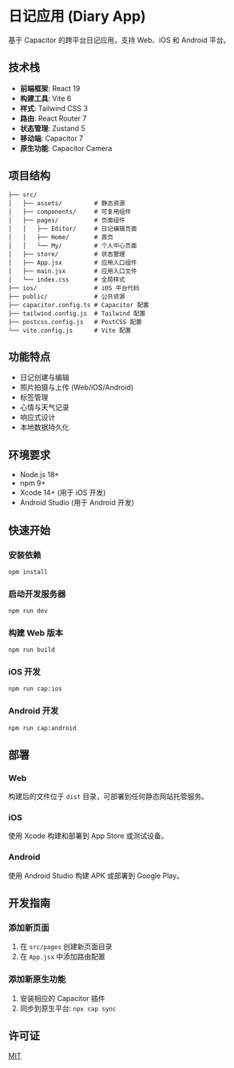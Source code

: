 # 日记应用 (Diary App)

基于 Capacitor 的跨平台日记应用，支持 Web、iOS 和 Android 平台。

## 技术栈

- **前端框架**: React 19
- **构建工具**: Vite 6
- **样式**: Tailwind CSS 3
- **路由**: React Router 7
- **状态管理**: Zustand 5
- **移动端**: Capacitor 7
- **原生功能**: Capacitor Camera

## 项目结构

```
├── src/
│   ├── assets/         # 静态资源
│   ├── components/     # 可复用组件
│   ├── pages/          # 页面组件
│   │   ├── Editor/     # 日记编辑页面
│   │   ├── Home/       # 首页
│   │   └── My/         # 个人中心页面
│   ├── store/          # 状态管理
│   ├── App.jsx         # 应用入口组件
│   ├── main.jsx        # 应用入口文件
│   └── index.css       # 全局样式
├── ios/                # iOS 平台代码
├── public/             # 公共资源
├── capacitor.config.ts # Capacitor 配置
├── tailwind.config.js  # Tailwind 配置
├── postcss.config.js   # PostCSS 配置
└── vite.config.js      # Vite 配置
```

## 功能特点

- 日记创建与编辑
- 照片拍摄与上传 (Web/iOS/Android)
- 标签管理
- 心情与天气记录
- 响应式设计
- 本地数据持久化

## 环境要求

- Node.js 18+
- npm 9+
- Xcode 14+ (用于 iOS 开发)
- Android Studio (用于 Android 开发)

## 快速开始

### 安装依赖

```bash
npm install
```

### 启动开发服务器

```bash
npm run dev
```

### 构建 Web 版本

```bash
npm run build
```

### iOS 开发

```bash
npm run cap:ios
```

### Android 开发

```bash
npm run cap:android
```

## 部署

### Web

构建后的文件位于 `dist` 目录，可部署到任何静态网站托管服务。

### iOS

使用 Xcode 构建和部署到 App Store 或测试设备。

### Android

使用 Android Studio 构建 APK 或部署到 Google Play。

## 开发指南

### 添加新页面

1. 在 `src/pages` 创建新页面目录
2. 在 `App.jsx` 中添加路由配置

### 添加新原生功能

1. 安装相应的 Capacitor 插件
2. 同步到原生平台: `npx cap sync`

## 许可证

[MIT](LICENSE)
